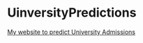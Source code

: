 # UinversityPredictions
[My website to predict University Admissions](https://university-prediction-app.herokuapp.com/)
